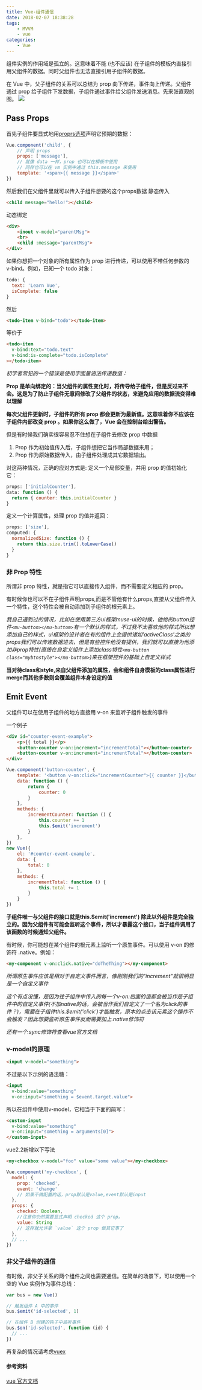 ```yaml
---
title: Vue-组件通信
date: 2018-02-07 18:38:28
tags:
    - MVVM
    - vue
categories:
    - Vue
---
```


组件实例的作用域是孤立的。这意味着不能 (也不应该) 在子组件的模板内直接引用父组件的数据。同时父组件也无法直接引用子组件的数据。

<!--more-->

在 Vue 中，父子组件的关系可以总结为 prop 向下传递，事件向上传递。父组件通过 prop 给子组件下发数据，子组件通过事件给父组件发送消息。先来张直观的图。
![](https://raw.githubusercontent.com/caistrong/Blog/master/_posts/vue-components/passemit.png)

## Pass Props

首先子组件要显式地用[proprs选项](https://cn.vuejs.org/v2/api/#props)声明它预期的数据：

```js
Vue.component('child', {
    // 声明 props
    props: ['message'],
    // 就像 data 一样，prop 也可以在模板中使用
    // 同样也可以在 vm 实例中通过 this.message 来使用
    template: '<span>{{ message }}</span>'
})
```
然后我们在父组件里就可以传入子组件想要的这个props数据
静态传入
```html
<child message="hello!"></child>
```
动态绑定
```html
<div>
    <inout v-model="parentMsg">
    <br>
    <child :message="parentMsg">
</div>
```
如果你想把一个对象的所有属性作为 prop 进行传递，可以使用不带任何参数的 v-bind。例如，已知一个 todo 对象：
```js
todo: {
  text: 'Learn Vue',
  isComplete: false
}
```
然后
```html
<todo-item v-bind="todo"></todo-item>
```
等价于
```html
<todo-item
  v-bind:text="todo.text"
  v-bind:is-complete="todo.isComplete"
></todo-item>
```

*初学者常犯的一个错误是使用字面量语法传递数值：<comp some-prop="1"></comp><!-- 传递了一个字符串 "1" -->*

**Prop 是单向绑定的：当父组件的属性变化时，将传导给子组件，但是反过来不会。这是为了防止子组件无意间修改了父组件的状态，来避免应用的数据流变得难以理解**

**每次父组件更新时，子组件的所有 prop 都会更新为最新值。这意味着你不应该在子组件内部改变 prop 。如果你这么做了，Vue 会在控制台给出警告。**

但是有时候我们确实很容易忍不住想在子组件去修改 prop 中数据
1. Prop 作为初始值传入后，子组件想把它当作局部数据来用；
2. Prop 作为原始数据传入，由子组件处理成其它数据输出。

对这两种情况，正确的应对方式是:
定义一个局部变量，并用 prop 的值初始化它：
```js
props: ['initialCounter'],
data: function () {
  return { counter: this.initialCounter }
}
```
定义一个计算属性，处理 prop 的值并返回：
```js
props: ['size'],
computed: {
  normalizedSize: function () {
    return this.size.trim().toLowerCase()
  }
}
```

### 非 Prop 特性
所谓非 prop 特性，就是指它可以直接传入组件，而不需要定义相应的 prop。

有时候你也可以不在子组件声明props,而是不管他有什么props,直接从父组件传入一个特性，这个特性会被自动添加到子组件的根元素上。

*我自己遇到过的情况，比如在使用第三方ui框架muse-ui的时候，他给的button控件`<mu-button></mu-buttom>`有一个默认的样式，不过我不太喜欢他的样式所以想添加自己的样式，ui框架的设计者在有的组件上会提供诸如'activeClass'之类的props我们可以传递数据进去，但是有些控件他没有提供，我们就可以直接为他添加非prop特性(直接在自定义组件上添加class特性`<mu-button class="mybtnstyle"></mu-buttom>`)来在框架控件的基础上自定义样式*

**当对待class和style,来自父组件添加的属性，会和组件自身模板的class属性进行merge而其他多数则会覆盖组件本身设定的值**

## Emit Event

父组件可以在使用子组件的地方直接用 v-on 来监听子组件触发的事件

一个例子

```html
<div id="counter-event-example">
    <p>{{ total }}</p>
    <button-counter v-on:increment="incrementTotal"></button-counter>
    <button-counter v-on:increment="incrementTotal"></button-counter>
</div>
```

```js
Vue.component('button-counter', {
    template: '<button v-on:click="incrementCounter">{{ counter }}</button>',
    data: function () {
        return {
            counter: 0
        }
    },
    methods: {
        incrementCounter: function () {
            this.counter += 1
            this.$emit('increment')
        }
    },
})
new Vue({
    el: '#counter-event-example',
    data: {
        total: 0
    },
    methods: {
        incrementTotal: function () {
            this.total += 1
        }
    }
})
```

**子组件唯一与父组件的接口就是this.$emit('increment') 除此以外组件是完全独立的。因为父组件有可能会监听这个事件，所以才暴露这个接口，当子组件调用了该函数的时候通知父组件。**

有时候，你可能想在某个组件的根元素上监听一个原生事件。可以使用 v-on 的修饰符 .native。例如：
```html
<my-component v-on:click.native="doTheThing"></my-component>
```
*所谓原生事件应该是相对于自定义事件而言，像刚刚我们的"increment"就很明显是一个自定义事件*

*这个有点没懂，是因为往子组件中传入的每一个v-on:后面的值都会被当作是子组件中的自定义事件(不加native的话，会被当作我们自定义了一个名为click的事件？)，需要在子组件this.$emit('click')才能触发，原本的点击该元素这个操作不会触发？因此想要监听原生事件反而需要加上.native修饰符*

*还有一个.sync修饰符查看vue官方文档*

### v-model的原理

```html
<input v-model="something">
```
不过是以下示例的语法糖：
```html
<input
  v-bind:value="something"
  v-on:input="something = $event.target.value">
```

所以在组件中使用v-model，它相当于下面的简写：
```html
<custom-input
  v-bind:value="something"
  v-on:input="something = arguments[0]">
</custom-input>
```
vue2.2新增以下写法
```html
<my-checkbox v-model="foo" value="some value"></my-checkbox>
```
```js
Vue.component('my-checkbox', {
  model: {
    prop: 'checked',
    event: 'change'
    // 如果不做配置的话，prop默认是value,event默认是input
  },
  props: {
    checked: Boolean,
    //注意你仍然需要显式声明 checked 这个 prop。
    value: String
    // 这样就允许拿 `value` 这个 prop 做其它事了
  },
  // ...
})
```

### 非父子组件的通信
有时候，非父子关系的两个组件之间也需要通信。在简单的场景下，可以使用一个空的 Vue 实例作为事件总线：
```js
var bus = new Vue()
```
```js
// 触发组件 A 中的事件
bus.$emit('id-selected', 1)
```
```js
// 在组件 B 创建的钩子中监听事件
bus.$on('id-selected', function (id) {
  // ...
})
```

再复杂的情况请考虑[vuex](https://vuex.vuejs.org/zh-cn/)

#### 参考资料

[vue 官方文档](https://cn.vuejs.org/v2/guide/components.html)
